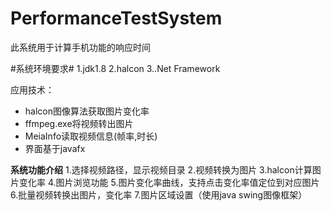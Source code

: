 # PerformanceTestSystem
此系统用于计算手机功能的响应时间


#系统环境要求#
1.jdk1.8
2.halcon
3..Net Framework

应用技术：
- halcon图像算法获取图片变化率
- ffmpeg.exe将视频转出图片
- MeiaInfo读取视频信息(帧率,时长)
- 界面基于javafx

**系统功能介绍**
1.选择视频路径，显示视频目录
2.视频转换为图片
3.halcon计算图片变化率
4.图片浏览功能
5.图片变化率曲线，支持点击变化率值定位到对应图片
6.批量视频转换出图片，变化率
7.图片区域设置（使用java swing图像框架）


